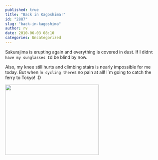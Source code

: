 ```yaml
---
published: true
title: "Back in Kagoshima!"
id: "2887"
slug: "back-in-kagoshima"
author: rv
date: 2010-06-03 08:10
categories: Uncategorized
---
```

Sakurajima is erupting again and everything is covered in dust. If I didn`t have my sunglasses I`d be blind by now.

Also, my knee still hurts and climbing stairs is nearly impossible for me today. But when I`m cycling there`s no pain at all! I`m going to catch the ferry to Tokyo! :D

<a href="https://s3.amazonaws.com/cfwblog/uploads/2010/06/ts2b0542.jpg"><img src="https://s3.amazonaws.com/cfwblog/uploads/2010/06/ts2b0542.jpg?w=300" alt="" title="TS2B0542" width="300" height="225" class="alignnone size-medium wp-image-2888" /></a>